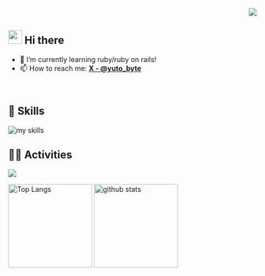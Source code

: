<div align="right">
  <img src="https://komarev.com/ghpvc/?username=due-it-you" />
</div>

## <img src="https://media.giphy.com/media/hvRJCLFzcasrR4ia7z/giphy.gif" width="28"> Hi there

- 🌱 I’m currently learning ruby/ruby on rails!
- 📫 How to reach me: **[X - @yuto_byte]([https://twitter.com/username](https://x.com/yuto_byte))**
<br>

## 🌱 Skills
<img alt="my skills" src="https://skillicons.dev/icons?theme=dark&perline=7&i=html,css,js,ruby,rails,docker,vim,neovim" />
<br>

## 🏃‍♀️ Activities
![](https://github-profile-summary-cards.vercel.app/api/cards/profile-details?username=due-it-you&theme=2077)
<div align="left">
  <img alt="Top Langs" height="170px" src="https://github-readme-stats.vercel.app/api?username=due-it-you&theme=vue-dark&layout=compact" />
  <img alt="github stats" height="170px" src="https://github-readme-stats.vercel.app/api/top-langs/?username=due-it-you&theme=vue-dark&layout=compact" />
</div>
